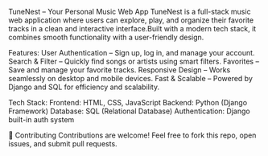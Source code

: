 TuneNest – Your Personal Music Web App
TuneNest is a full-stack music web application where users can explore, play, and organize their favorite tracks in a clean and interactive interface.Built with a modern tech stack, it combines smooth functionality with a user-friendly design.

Features:
User Authentication – Sign up, log in, and manage your account.
Search & Filter – Quickly find songs or artists using smart filters.
Favorites – Save and manage your favorite tracks.
Responsive Design – Works seamlessly on desktop and mobile devices.
Fast & Scalable – Powered by Django and SQL for efficiency and scalability.

Tech Stack:
Frontend: HTML, CSS, JavaScript
Backend: Python (Django Framework)
Database: SQL (Relational Database)
Authentication: Django built-in auth system

🤝 Contributing
Contributions are welcome! Feel free to fork this repo, open issues, and submit pull requests.
